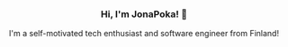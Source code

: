 <h3 align="center"> Hi, I'm JonaPoka! 👋</h3>

<p align="center">
I'm a self-motivated tech enthusiast and software engineer from Finland!
</p>
